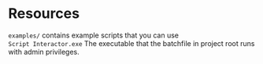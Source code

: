 # Resources

``examples/`` contains example scripts that you can use <br >
``Script Interactor.exe`` The executable that the batchfile in project root runs with admin privileges.